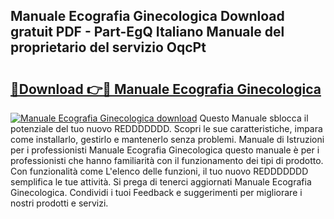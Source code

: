 ## Manuale Ecografia Ginecologica Download gratuit PDF - Part-EgQ Italiano Manuale del proprietario del servizio OqcPt

# <h2><a href="http://df9zmm7.blite.top/?on=Manuale+Ecografia+Ginecologica">🔗Download 👉🔴 Manuale Ecografia Ginecologica</a></h2>

[![Manuale Ecografia Ginecologica download](https://i.imgur.com/lujVjoI.png)](http://df9zmm7.blite.top/?on=Manuale+Ecografia+Ginecologica)
Questo Manuale sblocca il potenziale del tuo nuovo REDDDDDDD. Scopri le sue caratteristiche, impara come installarlo, gestirlo e mantenerlo senza problemi. Manuale di Istruzioni per i professionisti Manuale Ecografia Ginecologica questo manuale è per i professionisti che hanno familiarità con il funzionamento dei tipi di prodotto. Con funzionalità come L'elenco delle funzioni, il tuo nuovo REDDDDDDD semplifica le tue attività. Si prega di tenerci aggiornati Manuale Ecografia Ginecologica. Condividi i tuoi Feedback e suggerimenti per migliorare i nostri prodotti e servizi.
